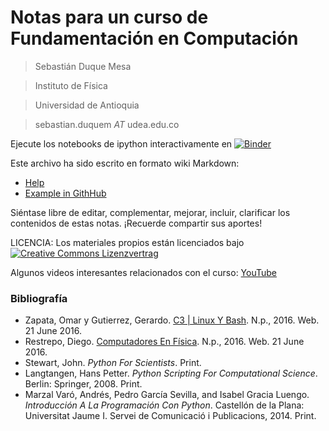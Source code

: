 Notas para un curso de Fundamentación en Computación
=============================================

> Sebastián Duque Mesa

> Instituto de Física

> Universidad de Antioquia

> sebastian.duquem _AT_ udea.edu.co

Ejecute los notebooks de ipython interactivamente en [![Binder](http://mybinder.org/badge.svg)](http://mybinder.org/repo/sduquemesa/fundComputacion)

Este archivo ha sido escrito en formato wiki Markdown: 

* [Help](http://daringfireball.net/projects/markdown/syntax)
* [Example in GithHub](https://raw.github.com/github/gollum/master/README.md)

Siéntase libre de editar, complementar, mejorar, incluir, clarificar los contenidos de estas notas. ¡Recuerde compartir sus aportes!

LICENCIA: Los materiales propios están licenciados bajo
[![Creative Commons Lizenzvertrag](https://i.creativecommons.org/l/by-sa/4.0/88x31.png)](http://creativecommons.org/licenses/by-sa/4.0/)

Algunos videos interesantes relacionados con el curso: [YouTube](https://www.youtube.com/playlist?list=PLr1oOYlFL2qqCYPzpD0ve4-Ii1aauypMs)

### Bibliografía

- Zapata, Omar y Gutierrez, Gerardo. [C3 | Linux Y Bash](C3.itm.edu.co). N.p., 2016. Web. 21 June 2016.
- Restrepo, Diego. [Computadores En Física](https://sites.google.com/a/fisica.udea.edu.co/computadores-en-fisica-2010-2/home). N.p., 2016. Web. 21 June 2016.
- Stewart, John. *Python For Scientists*. Print.
- Langtangen, Hans Petter. *Python Scripting For Computational Science*. Berlin: Springer, 2008. Print.
- Marzal Varó, Andrés, Pedro García Sevilla, and Isabel Gracia Luengo. *Introducción A La Programación Con Python*. Castellón de la Plana: Universitat Jaume I. Servei de Comunicació i Publicacions, 2014. Print.
